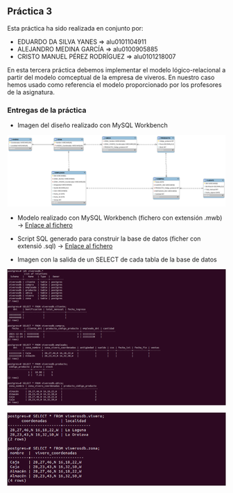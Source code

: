 ## Práctica 3

 Esta práctica ha sido realizada en conjunto por:
 - EDUARDO DA SILVA YANES => alu0101104911
 - ALEJANDRO MEDINA GARCÍA => alu0100905885
 - CRISTO MANUEL PÉREZ RODRÍGUEZ => alu0101218007

En esta tercera práctica debemos implementar el modelo lógico-relacional a partir del modelo comceptual de la empresa de viveros. En nuestro caso hemos usado como referencia el modelo proporcionado por los profesores de la asignatura.

### Entregas de la práctica
- Imagen del diseño realizado con MySQL Workbench

![Cap1](https://github.com/EduardoSY/ADBD_21-22_ULL/blob/main/Practica3/Modelo.png)

- Modelo realizado con MySQL Workbench (fichero con extensión .mwb) -> [Enlace al fichero](https://github.com/EduardoSY/ADBD_21-22_ULL/blob/main/Practica3/Viveros.mwb)

- Script SQL generado para construir la base de datos (ficher con extensió .sql) -> [Enlace al fichero](https://github.com/EduardoSY/ADBD_21-22_ULL/blob/main/Practica3/viverosadbd.sql)

- Imagen con la salida de un SELECT de cada tabla de la base de datos

![Cap1](https://github.com/EduardoSY/ADBD_21-22_ULL/blob/main/Practica3/Captura1.png)

![Cap2](https://github.com/EduardoSY/ADBD_21-22_ULL/blob/main/Practica3/Captura2.png)
